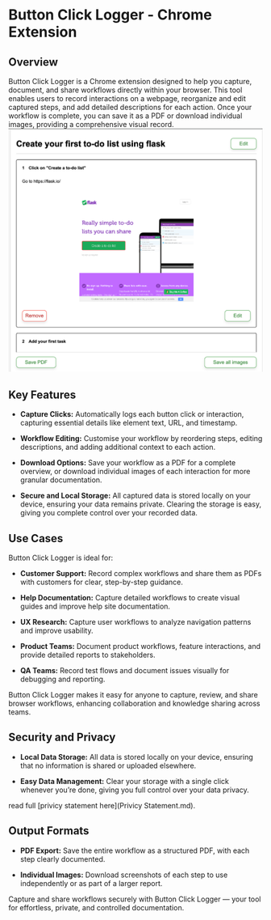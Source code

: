 # Button Click Logger \- Chrome Extension

## Overview

Button Click Logger is a Chrome extension designed to help you capture, document, and share workflows directly within your browser. This tool enables users to record interactions on a webpage, reorganize and edit captured steps, and add detailed descriptions for each action. Once your workflow is complete, you can save it as a PDF or download individual images, providing a comprehensive visual record.
![pause button, clear log button, list of entries, view flow button](images/image_1.png)

## Key Features

* **Capture Clicks:** Automatically logs each button click or interaction, capturing essential details like element text, URL, and timestamp.

* **Workflow Editing:** Customise your workflow by reordering steps, editing descriptions, and adding additional context to each action.

* **Download Options:** Save your workflow as a PDF for a complete overview, or download individual images of each interaction for more granular documentation.

* **Secure and Local Storage:** All captured data is stored locally on your device, ensuring your data remains private. Clearing the storage is easy, giving you complete control over your recorded data.

## Use Cases

Button Click Logger is ideal for:

* **Customer Support:** Record complex workflows and share them as PDFs with customers for clear, step-by-step guidance.

* **Help Documentation:** Capture detailed workflows to create visual guides and improve help site documentation.

* **UX Research:** Capture user workflows to analyze navigation patterns and improve usability.

* **Product Teams:** Document product workflows, feature interactions, and provide detailed reports to stakeholders.

* **QA Teams:** Record test flows and document issues visually for debugging and reporting.

Button Click Logger makes it easy for anyone to capture, review, and share browser workflows, enhancing collaboration and knowledge sharing across teams.

## Security and Privacy

* **Local Data Storage:** All data is stored locally on your device, ensuring that no information is shared or uploaded elsewhere.

* **Easy Data Management:** Clear your storage with a single click whenever you’re done, giving you full control over your data privacy.

read full [privicy statement here](Privicy Statement.md).

## Output Formats

* **PDF Export:** Save the entire workflow as a structured PDF, with each step clearly documented.

* **Individual Images:** Download screenshots of each step to use independently or as part of a larger report.

Capture and share workflows securely with Button Click Logger — your tool for effortless, private, and controlled documentation.
